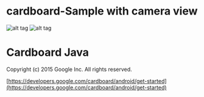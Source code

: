 # cardboard-Sample with camera view
![alt tag](https://github.com/francojohnc/cardboard-Sample/raw/master/screenshot2.png)
![alt tag](https://github.com/francojohnc/cardboard-Sample/raw/master/screenshot.png)

Cardboard Java
=====================
Copyright (c) 2015 Google Inc.  All rights reserved.

[https://developers.google.com/cardboard/android/get-started](https://developers.google.com/cardboard/android/get-started)

